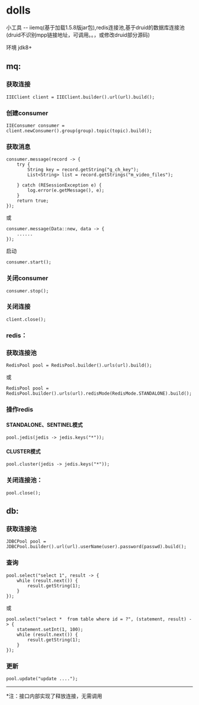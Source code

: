 # dolls
小工具 -- iiemq(基于加载1.5.8版jar包),redis连接池,基于druid的数据库连接池(druid不识别mpp链接地址，可调用。。，或修改druid部分源码)

环境 jdk8+

## mq:

### 获取连接

    IIEClient client = IIEClient.builder().url(url).build();
### 创建consumer

    IIEConsumer consumer = client.newConsumer().group(group).topic(topic).build();
### 获取消息
    
    consumer.message(record -> {
        try {
            String key = record.getString("g_ch_key");
            List<String> list = record.getStrings("m_video_files");

        } catch (RESessionException e) {
            log.error(e.getMessage(), e);
        }
        return true;
    });
或

    consumer.message(Data::new, data -> {
        ......
    });
启动
    
    consumer.start();
### 关闭consumer

    consumer.stop();
### 关闭连接
    
    client.close();

### redis：

### 获取连接池

    RedisPool pool = RedisPool.builder().urls(url).build();
或

    RedisPool pool = RedisPool.builder().urls(url).redisMode(RedisMode.STANDALONE).build();
### 操作redis

#### STANDALONE、SENTINEL模式
    
    pool.jedis(jedis -> jedis.keys("*"));
#### CLUSTER模式
    
    pool.cluster(jedis -> jedis.keys("*"));
### 关闭连接池：

    pool.close();

## db:

### 获取连接池

    JDBCPool pool = JDBCPool.builder().url(url).userName(user).password(passwd).build();
### 查询

    pool.select("select 1", result -> {
        while (result.next()) {
            result.getString(1);
        }
    });
或

    pool.select("select *  from table where id = ?", (statement, result) -> {
        statement.setInt(1, 100);
        while (result.next()) {
            result.getString(1);
        }
    });
### 更新

    pool.update("update ....");



--------------------------
*注：接口内部实现了释放连接，无需调用

